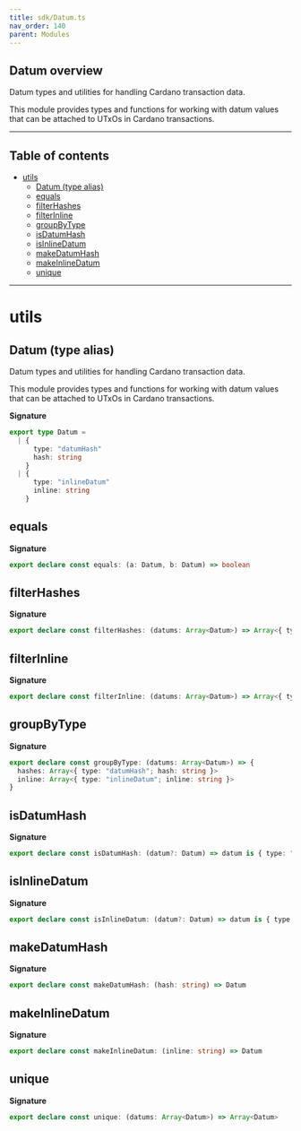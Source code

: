 ```yaml
---
title: sdk/Datum.ts
nav_order: 140
parent: Modules
---
```


## Datum overview

Datum types and utilities for handling Cardano transaction data.

This module provides types and functions for working with datum values
that can be attached to UTxOs in Cardano transactions.

---

<h2 class="text-delta">Table of contents</h2>

- [utils](#utils)
  - [Datum (type alias)](#datum-type-alias)
  - [equals](#equals)
  - [filterHashes](#filterhashes)
  - [filterInline](#filterinline)
  - [groupByType](#groupbytype)
  - [isDatumHash](#isdatumhash)
  - [isInlineDatum](#isinlinedatum)
  - [makeDatumHash](#makedatumhash)
  - [makeInlineDatum](#makeinlinedatum)
  - [unique](#unique)

---

# utils

## Datum (type alias)

Datum types and utilities for handling Cardano transaction data.

This module provides types and functions for working with datum values
that can be attached to UTxOs in Cardano transactions.

**Signature**

```ts
export type Datum =
  | {
      type: "datumHash"
      hash: string
    }
  | {
      type: "inlineDatum"
      inline: string
    }
```

## equals

**Signature**

```ts
export declare const equals: (a: Datum, b: Datum) => boolean
```

## filterHashes

**Signature**

```ts
export declare const filterHashes: (datums: Array<Datum>) => Array<{ type: "datumHash"; hash: string }>
```

## filterInline

**Signature**

```ts
export declare const filterInline: (datums: Array<Datum>) => Array<{ type: "inlineDatum"; inline: string }>
```

## groupByType

**Signature**

```ts
export declare const groupByType: (datums: Array<Datum>) => {
  hashes: Array<{ type: "datumHash"; hash: string }>
  inline: Array<{ type: "inlineDatum"; inline: string }>
}
```

## isDatumHash

**Signature**

```ts
export declare const isDatumHash: (datum?: Datum) => datum is { type: "datumHash"; hash: string }
```

## isInlineDatum

**Signature**

```ts
export declare const isInlineDatum: (datum?: Datum) => datum is { type: "inlineDatum"; inline: string }
```

## makeDatumHash

**Signature**

```ts
export declare const makeDatumHash: (hash: string) => Datum
```

## makeInlineDatum

**Signature**

```ts
export declare const makeInlineDatum: (inline: string) => Datum
```

## unique

**Signature**

```ts
export declare const unique: (datums: Array<Datum>) => Array<Datum>
```
